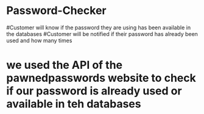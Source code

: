 # Password-Checker

#Customer will know if the password they are using has been available in the databases 
#Customer will be notified if their password has already been used and how many times

# we used the API of the pawnedpasswords website to check if our password is already used or available in teh databases
